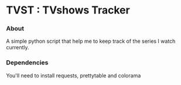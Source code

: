 # TVST : TVshows Tracker

### About

A simple python script that help me to keep track of the series I watch currently.

### Dependencies
You'll need to install requests, prettytable and colorama
